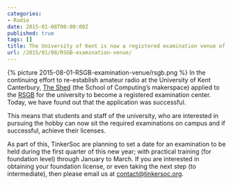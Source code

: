 ```yaml
---
categories:
- Radio
date: 2015-01-08T00:00:00Z
published: true
tags: []
title: The University of Kent is now a registered examination venue of the RSGB.
url: /2015/01/08/RSGB-examination-venue/
---
```


{% picture 2015-08-01-RSGB-examination-venue/rsgb.png %}
In the continuing effort to re-establish amateur radio at the University of Kent Canterbury,
[The Shed](http://cs.kent.ac.uk/makerspace) (the School of Computing’s makerspace) applied to the [RSGB](http://rsgb.org/) for the university to become a registered examination center. Today, we have found out that the application was successful.

This means that students and staff of the university, who are interested in pursuing the hobby can now sit the required examinations on campus and if successful, achieve their licenses.

As part of this, TinkerSoc are planning to set a date for an examination to be held during the first quarter of this new year; with practical training (for foundation level) through January to March.  If you are interested in obtaining your foundation license, or even taking the next step (to intermediate), then please email us at <contact@tinkersoc.org>.
